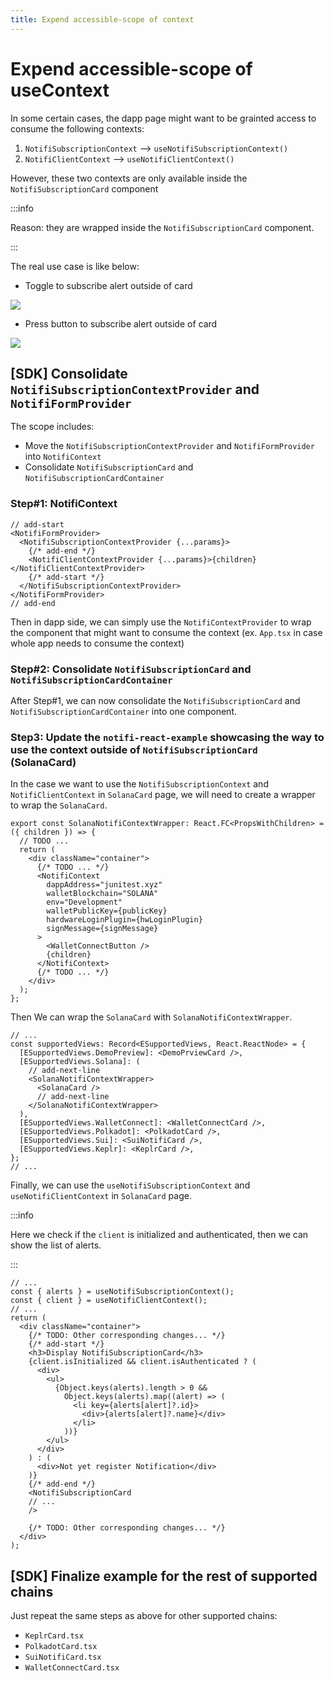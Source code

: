 ```yaml
---
title: Expend accessible-scope of context
---
```


# Expend accessible-scope of useContext

In some certain cases, the dapp page might want to be grainted access to consume the following contexts:

1. `NotifiSubscriptionContext` --> `useNotifiSubscriptionContext()`
2. `NotifiClientContext` --> `useNotifiClientContext()`

However, these two contexts are only available inside the `NotifiSubscriptionCard` component

:::info

Reason: they are wrapped inside the `NotifiSubscriptionCard` component.

:::

The real use case is like below:

- Toggle to subscribe alert outside of card

![](https://image-server.dev-eric.ml/docs-sdk-tashi-context.png)

- Press button to subscribe alert outside of card

![](https://image-server.dev-eric.ml/docs-sdk-suins-context.png)

## [SDK] Consolidate `NotifiSubscriptionContextProvider` and `NotifiFormProvider`

The scope includes:

- Move the `NotifiSubscriptionContextProvider` and `NotifiFormProvider` into `NotifiContext`
- Consolidate `NotifiSubscriptionCard` and `NotifiSubscriptionCardContainer`

### Step#1: NotifiContext

```tsx title="packages/notifi-frontend-client/lib/contexts/NotifiContext.tsx"
// add-start
<NotifiFormProvider>
  <NotifiSubscriptionContextProvider {...params}>
    {/* add-end */}
    <NotifiClientContextProvider {...params}>{children}</NotifiClientContextProvider>
    {/* add-start */}
  </NotifiSubscriptionContextProvider>
</NotifiFormProvider>
// add-end
```

Then in dapp side, we can simply use the `NotifiContextProvider` to wrap the component that might want to consume the context (ex. `App.tsx` in case whole app needs to consume the context)

### Step#2: Consolidate `NotifiSubscriptionCard` and `NotifiSubscriptionCardContainer`

After Step#1, we can now consolidate the `NotifiSubscriptionCard` and `NotifiSubscriptionCardContainer` into one component.

### Step3: Update the `notifi-react-example` showcasing the way to use the context outside of `NotifiSubscriptionCard` (SolanaCard)

In the case we want to use the `NotifiSubscriptionContext` and `NotifiClientContext` in `SolanaCard` page, we will need to create a wrapper to wrap the `SolanaCard`.

```tsx title="SolanaNotifiContextWrapper.tsx"
export const SolanaNotifiContextWrapper: React.FC<PropsWithChildren> = ({ children }) => {
  // TODO ...
  return (
    <div className="container">
      {/* TODO ... */}
      <NotifiContext
        dappAddress="junitest.xyz"
        walletBlockchain="SOLANA"
        env="Development"
        walletPublicKey={publicKey}
        hardwareLoginPlugin={hwLoginPlugin}
        signMessage={signMessage}
      >
        <WalletConnectButton />
        {children}
      </NotifiContext>
      {/* TODO ... */}
    </div>
  );
};
```

Then We can wrap the `SolanaCard` with `SolanaNotifiContextWrapper`.

```tsx title="packages/notifi-react-example/src/NotifiCard/NotifiCard.tsx"
// ...
const supportedViews: Record<ESupportedViews, React.ReactNode> = {
  [ESupportedViews.DemoPreview]: <DemoPrviewCard />,
  [ESupportedViews.Solana]: (
    // add-next-line
    <SolanaNotifiContextWrapper>
      <SolanaCard />
      // add-next-line
    </SolanaNotifiContextWrapper>
  ),
  [ESupportedViews.WalletConnect]: <WalletConnectCard />,
  [ESupportedViews.Polkadot]: <PolkadotCard />,
  [ESupportedViews.Sui]: <SuiNotifiCard />,
  [ESupportedViews.Keplr]: <KeplrCard />,
};
// ...
```

Finally, we can use the `useNotifiSubscriptionContext` and `useNotifiClientContext` in `SolanaCard` page.

:::info

Here we check if the `client` is initialized and authenticated, then we can show the list of alerts.

:::

```tsx title="packages/notifi-react-example/src/NotifiCard/SolanaCard.tsx"
// ...
const { alerts } = useNotifiSubscriptionContext();
const { client } = useNotifiClientContext();
// ...
return (
  <div className="container">
    {/* TODO: Other corresponding changes... */}
    {/* add-start */}
    <h3>Display NotifiSubscriptionCard</h3>
    {client.isInitialized && client.isAuthenticated ? (
      <div>
        <ul>
          {Object.keys(alerts).length > 0 &&
            Object.keys(alerts).map((alert) => (
              <li key={alerts[alert]?.id}>
                <div>{alerts[alert]?.name}</div>
              </li>
            ))}
        </ul>
      </div>
    ) : (
      <div>Not yet register Notification</div>
    )}
    {/* add-end */}
    <NotifiSubscriptionCard
    // ...
    />

    {/* TODO: Other corresponding changes... */}
  </div>
);
```

## [SDK] Finalize example for the rest of supported chains

Just repeat the same steps as above for other supported chains:

- `KeplrCard.tsx`
- `PolkadotCard.tsx`
- `SuiNotifiCard.tsx`
- `WalletConnectCard.tsx`
